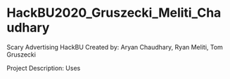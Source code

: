 # HackBU2020_Gruszecki_Meliti_Chaudhary
Scary Advertising HackBU
Created by: Aryan Chaudhary, Ryan Meliti, Tom Gruszecki

Project Description: Uses 

